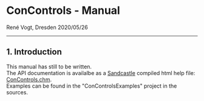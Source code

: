 # ConControls - Manual

Ren&eacute; Vogt, Dresden 2020/05/26

---

## 1. Introduction

This manual has still to be written.  
The API documentation is availalbe as a [Sandcastle](https://github.com/EWSoftware/SHFB) compiled html help file: [ConControls.chm](api/ConControls.chm).  
Examples can be found in the "ConControlsExamples" project in the sources.